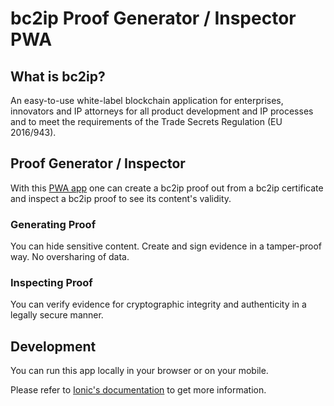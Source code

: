 # bc2ip Proof Generator / Inspector PWA

## What is bc2ip?

An easy-to-use white-label blockchain application for enterprises, innovators and IP attorneys for all
product development and IP processes and to meet the requirements of the Trade Secrets Regulation
(EU 2016/943).

## Proof Generator / Inspector

With this [PWA app](https://web.dev/progressive-web-apps/) one can create a bc2ip proof out from a bc2ip certificate and inspect a bc2ip proof to see its content's validity.

### Generating Proof

You can hide sensitive content. Create and sign evidence in a tamper-proof way. No oversharing of data. 

### Inspecting Proof

You can verify evidence for cryptographic integrity and authenticity in a legally secure manner.

## Development

You can run this app locally in your browser or on your mobile.

Please refer to [Ionic's documentation](https://ionicframework.com/docs/) to get more information.

